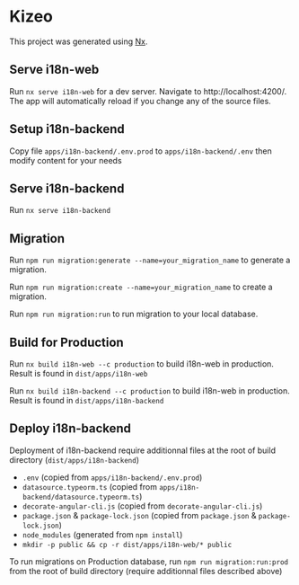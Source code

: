 

# Kizeo

This project was generated using [Nx](https://nx.dev).

## Serve i18n-web

Run `nx serve i18n-web` for a dev server. Navigate to http://localhost:4200/. The app will automatically reload if you change any of the source files.

## Setup i18n-backend

Copy file `apps/i18n-backend/.env.prod` to `apps/i18n-backend/.env` then modify content for your needs

## Serve i18n-backend

Run `nx serve i18n-backend`

## Migration

Run `npm run migration:generate --name=your_migration_name` to generate a migration.

Run `npm run migration:create --name=your_migration_name` to create a migration.

Run `npm run migration:run` to run migration to your local database.

## Build for Production

Run `nx build i18n-web --c production` to build i18n-web in production. Result is found in `dist/apps/i18n-web`

Run `nx build i18n-backend --c production` to build i18n-web in production. Result is found in `dist/apps/i18n-backend`

## Deploy i18n-backend

Deployment of i18n-backend require additionnal files at the root of build directory (`dist/apps/i18n-backend`)
 - `.env` (copied from `apps/i18n-backend/.env.prod`)
 - `datasource.typeorm.ts` (copied from `apps/i18n-backend/datasource.typeorm.ts`)
 - `decorate-angular-cli.js` (copied from `decorate-angular-cli.js`)
 - `package.json` & `package-lock.json` (copied from `package.json` & `package-lock.json`)
 - `node_modules` (generated from `npm install`)
 - `mkdir -p public && cp -r dist/apps/i18n-web/* public`

To run migrations on Production database, run `npm run migration:run:prod` from the root of build directory (require additionnal files described above)